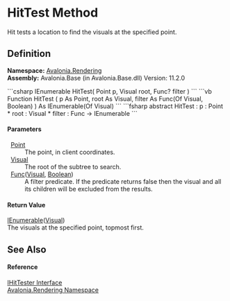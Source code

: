 # HitTest Method


Hit tests a location to find the visuals at the specified point.



## Definition
**Namespace:** <a href="N_Avalonia_Rendering">Avalonia.Rendering</a>  
**Assembly:** Avalonia.Base (in Avalonia.Base.dll) Version: 11.2.0

<Tabs groupId="api-code-preview">
<TabItem value="csharp" label="C#">
```csharp
IEnumerable<Visual> HitTest(
	Point p,
	Visual root,
	Func<Visual, bool>? filter
)
```
</TabItem>
<TabItem value="vb" label="VB">
```vb
Function HitTest ( 
	p As Point,
	root As Visual,
	filter As Func(Of Visual, Boolean)
) As IEnumerable(Of Visual)
```
</TabItem>
<TabItem value="fsharp" label="F#">
```fsharp
abstract HitTest : 
        p : Point * 
        root : Visual * 
        filter : Func<Visual, bool> -> IEnumerable<Visual> 
```
</TabItem>
</Tabs>



#### Parameters
<dl><dt>  <a href="T_Avalonia_Point">Point</a></dt><dd>The point, in client coordinates.</dd><dt>  <a href="T_Avalonia_Visual">Visual</a></dt><dd>The root of the subtree to search.</dd><dt>  <a href="https://learn.microsoft.com/dotnet/api/system.func-2" target="_blank" rel="noopener noreferrer">Func</a>(<a href="T_Avalonia_Visual">Visual</a>, <a href="https://learn.microsoft.com/dotnet/api/system.boolean" target="_blank" rel="noopener noreferrer">Boolean</a>)</dt><dd>A filter predicate. If the predicate returns false then the visual and all its children will be excluded from the results.</dd></dl>

#### Return Value
<a href="https://learn.microsoft.com/dotnet/api/system.collections.generic.ienumerable-1" target="_blank" rel="noopener noreferrer">IEnumerable</a>(<a href="T_Avalonia_Visual">Visual</a>)  
The visuals at the specified point, topmost first.

## See Also


#### Reference
<a href="T_Avalonia_Rendering_IHitTester">IHitTester Interface</a>  
<a href="N_Avalonia_Rendering">Avalonia.Rendering Namespace</a>  

